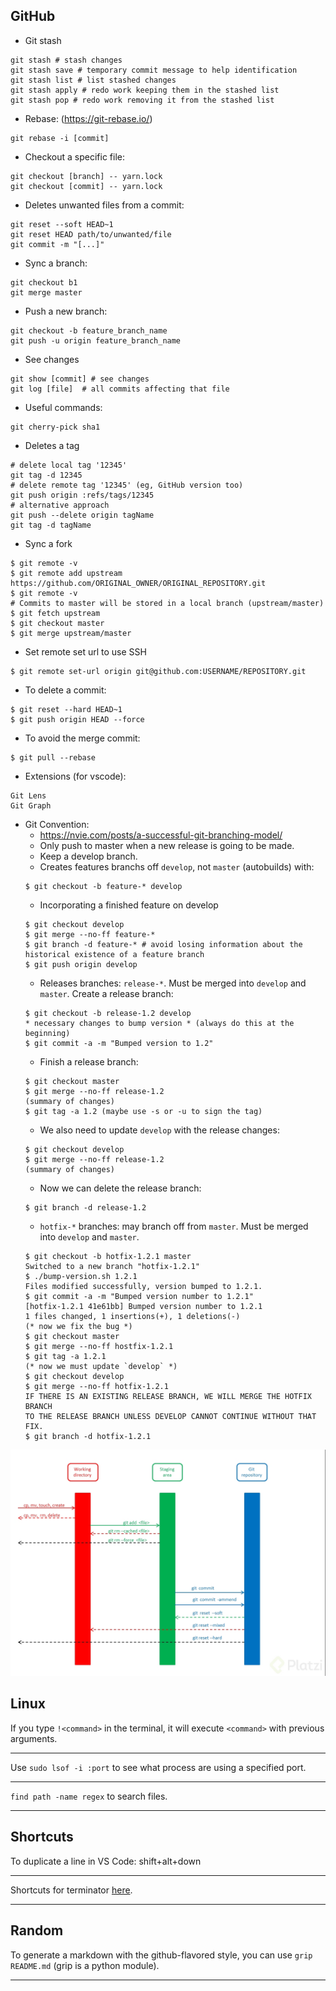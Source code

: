 ## GitHub

- Git stash

~~~
git stash # stash changes
git stash save # temporary commit message to help identification
git stash list # list stashed changes
git stash apply # redo work keeping them in the stashed list
git stash pop # redo work removing it from the stashed list
~~~

- Rebase: (https://git-rebase.io/)

~~~
git rebase -i [commit]
~~~

- Checkout a specific file:

~~~
git checkout [branch] -- yarn.lock
git checkout [commit] -- yarn.lock
~~~

- Deletes unwanted files from a commit:

~~~
git reset --soft HEAD~1
git reset HEAD path/to/unwanted/file
git commit -m "[...]"
~~~

- Sync a branch:

~~~
git checkout b1
git merge master
~~~

- Push a new branch:

~~~
git checkout -b feature_branch_name
git push -u origin feature_branch_name
~~~

- See changes

~~~
git show [commit] # see changes
git log [file]  # all commits affecting that file
~~~

- Useful commands:

~~~
git cherry-pick sha1
~~~

- Deletes a tag

~~~
# delete local tag '12345'
git tag -d 12345
# delete remote tag '12345' (eg, GitHub version too)
git push origin :refs/tags/12345
# alternative approach
git push --delete origin tagName
git tag -d tagName
~~~

- Sync a fork

~~~
$ git remote -v 
$ git remote add upstream https://github.com/ORIGINAL_OWNER/ORIGINAL_REPOSITORY.git
$ git remote -v
# Commits to master will be stored in a local branch (upstream/master)
$ git fetch upstream
$ git checkout master
$ git merge upstream/master
~~~

- Set remote set url to use SSH

~~~
$ git remote set-url origin git@github.com:USERNAME/REPOSITORY.git
~~~

- To delete a commit:

~~~
$ git reset --hard HEAD~1
$ git push origin HEAD --force
~~~

- To avoid the merge commit:

~~~
$ git pull --rebase
~~~

- Extensions (for vscode):

~~~
Git Lens
Git Graph
~~~

- Git Convention:
  - https://nvie.com/posts/a-successful-git-branching-model/
  - Only push to master when a new release is going to be made.
  - Keep a develop branch.
  - Creates features branchs off `develop`, not `master` (autobuilds) with:
  ~~~
  $ git checkout -b feature-* develop
  ~~~
  - Incorporating a finished feature on develop
  ~~~
  $ git checkout develop 
  $ git merge --no-ff feature-*
  $ git branch -d feature-* # avoid losing information about the historical existence of a feature branch
  $ git push origin develop
  ~~~
  - Releases branches: `release-*`. Must be merged into `develop` and `master`. Create a release branch:
  ~~~
  $ git checkout -b release-1.2 develop
  * necessary changes to bump version * (always do this at the beginning)
  $ git commit -a -m "Bumped version to 1.2"
  ~~~
  - Finish a release branch:
  ~~~
  $ git checkout master
  $ git merge --no-ff release-1.2
  (summary of changes)
  $ git tag -a 1.2 (maybe use -s or -u to sign the tag)
  ~~~
  - We also need to update `develop` with the release changes:
  ~~~
  $ git checkout develop
  $ git merge --no-ff release-1.2
  (summary of changes)
  ~~~
  - Now we can delete the release branch:
  ~~~
  $ git branch -d release-1.2
  ~~~
  - `hotfix-*` branches: may branch off from `master`. Must be merged into `develop` and `master`.
  ~~~
  $ git checkout -b hotfix-1.2.1 master
  Switched to a new branch "hotfix-1.2.1"
  $ ./bump-version.sh 1.2.1
  Files modified successfully, version bumped to 1.2.1.
  $ git commit -a -m "Bumped version number to 1.2.1"
  [hotfix-1.2.1 41e61bb] Bumped version number to 1.2.1
  1 files changed, 1 insertions(+), 1 deletions(-)
  (* now we fix the bug *)
  $ git checkout master
  $ git merge --no-ff hostfix-1.2.1
  $ git tag -a 1.2.1
  (* now we must update `develop` *)
  $ git checkout develop
  $ git merge --no-ff hotfix-1.2.1
  IF THERE IS AN EXISTING RELEASE BRANCH, WE WILL MERGE THE HOTFIX BRANCH
  TO THE RELEASE BRANCH UNLESS DEVELOP CANNOT CONTINUE WITHOUT THAT FIX.
  $ git branch -d hotfix-1.2.1
  ~~~
  
![](images/1.jpg)


## Linux

If you type `!<command>` in the terminal, it will execute `<command>` with previous arguments.

---

Use `sudo lsof -i :port` to see what process are using a specified port.

---

`find path -name regex` to search files.

---

## Shortcuts

To duplicate a line in VS Code: shift+alt+down

---

Shortcuts for terminator [here](https://askubuntu.com/questions/717965/what-is-the-shortcut-to-move-between-two-terminator-tabs).

---

## Random

To generate a markdown with the github-flavored style, you can use `grip README.md` (grip is a python module).

---
